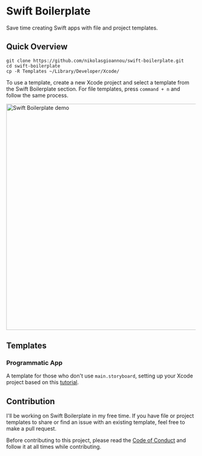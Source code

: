 # Swift Boilerplate

Save time creating Swift apps with file and project templates.

## Quick Overview

```
git clone https://github.com/nikolasgioannou/swift-boilerplate.git
cd swift-boilerplate
cp -R Templates ~/Library/Developer/Xcode/
```

To use a template, create a new Xcode project and select a template from the Swift Boilerplate section. For file templates, press `command + n` and follow the same process.

<img src='https://s4.gifyu.com/images/demo9511d0f037744643.gif' width='600' alt='Swift Boilerplate demo'>

## Templates

### Programmatic App

A template for those who don't use `main.storyboard`, setting up your Xcode project based on this [tutorial](https://sarunw.com/posts/how-to-create-new-xcode-project-without-storyboard/#xcode-11).

## Contribution

I'll be working on Swift Boilerplate in my free time. If you have file or project templates to share or find an issue with an existing template, feel free to make a pull request.

Before contributing to this project, please read the [Code of Conduct](CODE_OF_CONDUCT.md) and follow it at all times while contributing.
